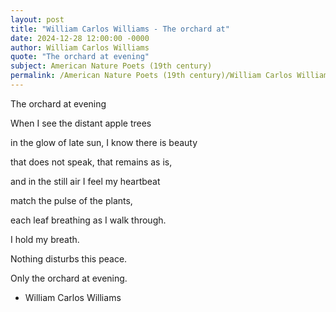 ```yaml
---
layout: post
title: "William Carlos Williams - The orchard at"
date: 2024-12-28 12:00:00 -0000
author: William Carlos Williams
quote: "The orchard at evening"
subject: American Nature Poets (19th century)
permalink: /American Nature Poets (19th century)/William Carlos Williams/William Carlos Williams - The orchard at
---
```


The orchard at evening

When I see the distant
apple trees

in the glow of late sun,
I know there is beauty

that does not speak, that
remains as is,

and in the still air
I feel my heartbeat

match the pulse of the plants,

each leaf breathing
as I walk through.

I hold my breath.

Nothing disturbs this peace.

Only the orchard at evening.


- William Carlos Williams
